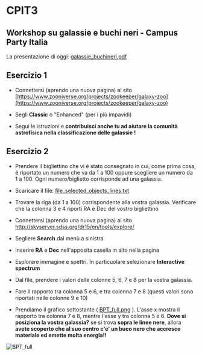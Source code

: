 # CPIT3 
## Workshop su galassie e buchi neri - Campus Party Italia


La presentazione di oggi: [galassie_buchineri.pdf](galassie_buchineri.pdf)

## Esercizio 1

- Connettersi (aprendo una nuova pagina) al sito [https://www.zooniverse.org/projects/zookeeper/galaxy-zoo](https://www.zooniverse.org/projects/zookeeper/galaxy-zoo)

- Segli **Classic** o "Enhanced" (per i più impavidi) 

- Segui le istruzioni e **contribuisci anche tu ad aiutare la comunità astrofisica nella classificazione delle galassie !**

## Esercizio 2

- Prendere il bigliettino che vi é stato consegnato in cui, come prima cosa, é riportato un numero che va da 1 a 100 oppure scegliere un numero da 1 a 100. Ogni numero/biglietto corrisponde ad una galassia. 

- Scaricare il file: [file_selected_objects_lines.txt](file_selected_objects_lines.txt )

- Trovare la riga (da 1 a 100) corrispondente alla vostra galassia. Verificare che la colonna 3 e 4 riporti RA e Dec del vostro bigliettino

- Connettersi (aprendo una nuova pagina) al sito http://skyserver.sdss.org/dr15/en/tools/explore/

- Segliere **Search** dal menù a sinistra

- Inserire **RA** e **Dec** nell'apposita casella in alto nella pagina 

- Esplorare immagine e spettri. In particuolare selezionare **Interactive spectrum**

- Dal file, prendere i valori delle colonne 5, 6, 7 e 8 per la vostra galassia. 

- Fare il rapporto tra colonna 5 e 6, e tra colonna 7 e 8 (questi valori sono riportati nelle colonne 9 e 10)

- Prendiamo il grafico sottostante ( [BPT_full.png](BPT_full.png) ). L'asse x mostra il rapporto tra colonna 7 e 8, mentre l'asse y tra colonna 5 e 6. 
**Dove si posiziona la vostra galassia?** se si trova **sopra le linee nere**, allora **avete scoperto che al suo centro c'e' un buco nero che accresce materiale ed emette molta energia!!**

![BPT_full](https://user-images.githubusercontent.com/8670711/61797652-1c67cb80-ae28-11e9-8f34-cad775222808.png)

